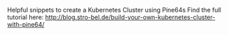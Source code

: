 Helpful snippets to create a Kubernetes Cluster using Pine64s
Find the full tutorial here: http://blog.stro-bel.de/build-your-own-kubernetes-cluster-with-pine64/